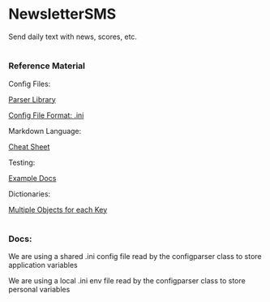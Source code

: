 # NewsletterSMS
Send daily text with news, scores, etc.

#

### Reference Material
Config Files:

[Parser Library](https://docs.python.org/3/library/configparser.html)

[Config File Format: .ini](https://docs.python.org/3/library/configparser.html#supported-ini-file-structure)

Markdown Language:

[Cheat Sheet](https://github.com/adam-p/markdown-here/wiki/Markdown-Cheatsheet)

Testing:

[Example Docs](https://docs.python.org/3/library/unittest.html)

Dictionaries:

[Multiple Objects for each Key](https://stackoverflow.com/questions/3199171/append-multiple-values-for-one-key-in-python-dictionary)


#

### Docs:
We are using a shared .ini config file read by the configparser class to store application variables

We are using a local .ini env file read by the configparser class to store personal variables